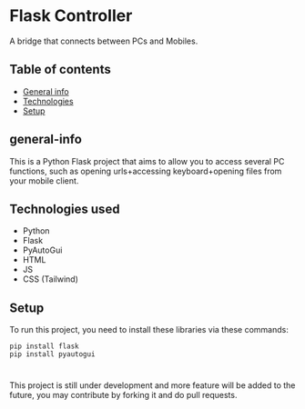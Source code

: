 
# Flask Controller

A bridge that connects between PCs and Mobiles.

## Table of contents
* [General info](##eneral-info)
* [Technologies](##echnologies)
* [Setup](#setup)

## general-info
This is a Python Flask project that aims to allow you to access several PC functions, such as opening urls+accessing keyboard+opening files from your mobile client.


## Technologies used

 * Python
 * Flask
 * PyAutoGui
 * HTML
 * JS
 * CSS (Tailwind)

## Setup
To run this project, you need to install these libraries via these commands:

```
pip install flask
pip install pyautogui
```
#
This project is still under development and more feature will be added to the future, you may contribute by forking it and do pull requests.

